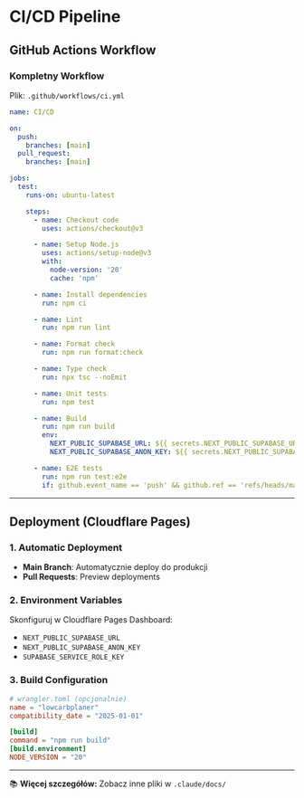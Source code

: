 # CI/CD Pipeline

## GitHub Actions Workflow

### Kompletny Workflow

Plik: `.github/workflows/ci.yml`

```yaml
name: CI/CD

on:
  push:
    branches: [main]
  pull_request:
    branches: [main]

jobs:
  test:
    runs-on: ubuntu-latest

    steps:
      - name: Checkout code
        uses: actions/checkout@v3

      - name: Setup Node.js
        uses: actions/setup-node@v3
        with:
          node-version: '20'
          cache: 'npm'

      - name: Install dependencies
        run: npm ci

      - name: Lint
        run: npm run lint

      - name: Format check
        run: npm run format:check

      - name: Type check
        run: npx tsc --noEmit

      - name: Unit tests
        run: npm test

      - name: Build
        run: npm run build
        env:
          NEXT_PUBLIC_SUPABASE_URL: ${{ secrets.NEXT_PUBLIC_SUPABASE_URL }}
          NEXT_PUBLIC_SUPABASE_ANON_KEY: ${{ secrets.NEXT_PUBLIC_SUPABASE_ANON_KEY }}

      - name: E2E tests
        run: npm run test:e2e
        if: github.event_name == 'push' && github.ref == 'refs/heads/main'
```

---

## Deployment (Cloudflare Pages)

### 1. Automatic Deployment

- **Main Branch**: Automatycznie deploy do produkcji
- **Pull Requests**: Preview deployments

### 2. Environment Variables

Skonfiguruj w Cloudflare Pages Dashboard:

- `NEXT_PUBLIC_SUPABASE_URL`
- `NEXT_PUBLIC_SUPABASE_ANON_KEY`
- `SUPABASE_SERVICE_ROLE_KEY`

### 3. Build Configuration

```toml
# wrangler.toml (opcjonalnie)
name = "lowcarbplaner"
compatibility_date = "2025-01-01"

[build]
command = "npm run build"
[build.environment]
NODE_VERSION = "20"
```

---

📚 **Więcej szczegółów:** Zobacz inne pliki w `.claude/docs/`
